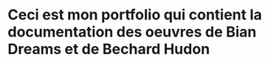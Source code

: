 # Ceci est mon portfolio qui contient la documentation des oeuvres de Bian Dreams et de Bechard Hudon
